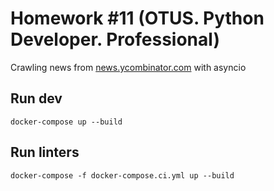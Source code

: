 # Homework #11 (OTUS. Python Developer. Professional)

Crawling news from [news.ycombinator.com](https://news.ycombinator.com) 
with asyncio
## Run dev
`docker-compose up --build`

## Run linters
`docker-compose -f docker-compose.ci.yml up --build`
